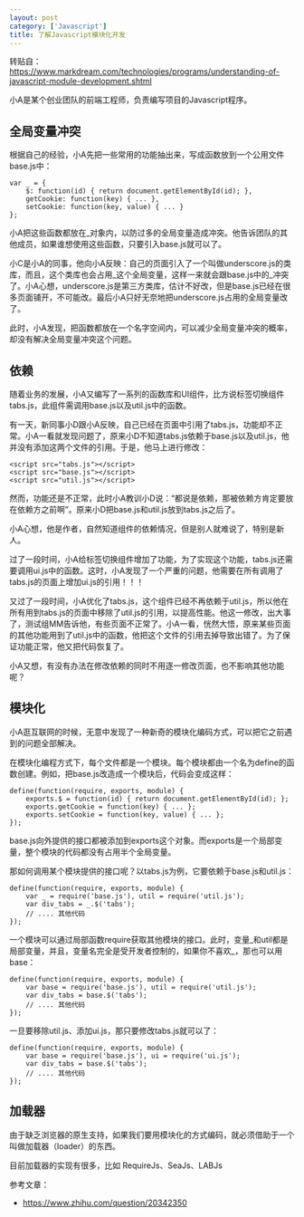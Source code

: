 ```yaml
---
layout: post
category: ['Javascript']
title: 了解Javascript模块化开发
---
```


转贴自：<https://www.markdream.com/technologies/programs/understanding-of-javascript-module-development.shtml>

小A是某个创业团队的前端工程师，负责编写项目的Javascript程序。

## 全局变量冲突

根据自己的经验，小A先把一些常用的功能抽出来，写成函数放到一个公用文件base.js中：

    var _ = {
        $: function(id) { return document.getElementById(id); },
        getCookie: function(key) { ... },
        setCookie: function(key, value) { ... }
    };

小A把这些函数都放在_对象内，以防过多的全局变量造成冲突。他告诉团队的其他成员，如果谁想使用这些函数，只要引入base.js就可以了。

小C是小A的同事，他向小A反映：自己的页面引入了一个叫做underscore.js的类库，而且，这个类库也会占用_这个全局变量，这样一来就会跟base.js中的_冲突了。小A心想，underscore.js是第三方类库，估计不好改，但是base.js已经在很多页面铺开，不可能改。最后小A只好无奈地把underscore.js占用的全局变量改了。

此时，小A发现，把函数都放在一个名字空间内，可以减少全局变量冲突的概率，却没有解决全局变量冲突这个问题。

## 依赖

随着业务的发展，小A又编写了一系列的函数库和UI组件，比方说标签切换组件tabs.js，此组件需调用base.js以及util.js中的函数。

有一天，新同事小D跟小A反映，自己已经在页面中引用了tabs.js，功能却不正常。小A一看就发现问题了，原来小D不知道tabs.js依赖于base.js以及util.js，他并没有添加这两个文件的引用。于是，他马上进行修改：

    <script src="tabs.js"></script>
    <script src="base.js"></script>
    <script src="util.js"></script>

然而，功能还是不正常，此时小A教训小D说：“都说是依赖，那被依赖方肯定要放在依赖方之前啊”。原来小D把base.js和util.js放到tabs.js之后了。

小A心想，他是作者，自然知道组件的依赖情况，但是别人就难说了，特别是新人。

过了一段时间，小A给标签切换组件增加了功能，为了实现这个功能，tabs.js还需要调用ui.js中的函数。这时，小A发现了一个严重的问题，他需要在所有调用了tabs.js的页面上增加ui.js的引用！！！

又过了一段时间，小A优化了tabs.js，这个组件已经不再依赖于util.js，所以他在所有用到tabs.js的页面中移除了util.js的引用，以提高性能。他这一修改，出大事了，测试组MM告诉他，有些页面不正常了。小A一看，恍然大悟，原来某些页面的其他功能用到了util.js中的函数，他把这个文件的引用去掉导致出错了。为了保证功能正常，他又把代码恢复了。

小A又想，有没有办法在修改依赖的同时不用逐一修改页面，也不影响其他功能呢？

## 模块化

小A逛互联网的时候，无意中发现了一种新奇的模块化编码方式，可以把它之前遇到的问题全部解决。

在模块化编程方式下，每个文件都是一个模块。每个模块都由一个名为define的函数创建。例如，把base.js改造成一个模块后，代码会变成这样：

    define(function(require, exports, module) {
        exports.$ = function(id) { return document.getElementById(id); };
        exports.getCookie = function(key) { ... };
        exports.setCookie = function(key, value) { ... };
    });

base.js向外提供的接口都被添加到exports这个对象。而exports是一个局部变量，整个模块的代码都没有占用半个全局变量。

那如何调用某个模块提供的接口呢？以tabs.js为例，它要依赖于base.js和util.js：

    define(function(require, exports, module) {
        var _ = require('base.js'), util = require('util.js');
        var div_tabs = _.$('tabs');
        // .... 其他代码
    });

一个模块可以通过局部函数require获取其他模块的接口。此时，变量_和util都是局部变量，并且，变量名完全是受开发者控制的，如果你不喜欢_，那也可以用base：

    define(function(require, exports, module) {
        var base = require('base.js'), util = require('util.js');
        var div_tabs = base.$('tabs');
        // .... 其他代码
    });

一旦要移除util.js、添加ui.js，那只要修改tabs.js就可以了：

    define(function(require, exports, module) {
        var base = require('base.js'), ui = require('ui.js');
        var div_tabs = base.$('tabs');
        // .... 其他代码
    });

## 加载器

由于缺乏浏览器的原生支持，如果我们要用模块化的方式编码，就必须借助于一个叫做加载器（loader）的东西。

目前加载器的实现有很多，比如 RequireJs、SeaJs、LABJs

参考文章：

- <https://www.zhihu.com/question/20342350>